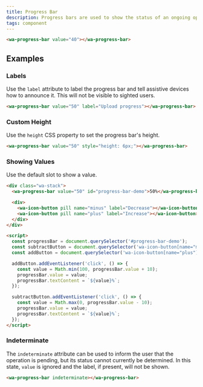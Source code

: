 ```yaml
---
title: Progress Bar
description: Progress bars are used to show the status of an ongoing operation.
tags: component
---
```


```html {.example}
<wa-progress-bar value="40"></wa-progress-bar>
```

## Examples

### Labels

Use the `label` attribute to label the progress bar and tell assistive devices how to announce it.
This will not be visible to sighted users.

```html {.example}
<wa-progress-bar value="50" label="Upload progress"></wa-progress-bar>
```

### Custom Height

Use the `height` CSS property to set the progress bar's height.

```html {.example}
<wa-progress-bar value="50" style="height: 6px;"></wa-progress-bar>
```

### Showing Values

Use the default slot to show a value.

```html {.example}
<div class="wa-stack">
  <wa-progress-bar value="50" id="progress-bar-demo">50%</wa-progress-bar>

  <div>
    <wa-icon-button pill name="minus" label="Decrease"></wa-icon-button>
    <wa-icon-button pill name="plus" label="Increase"></wa-icon-button>
  </div>
</div>

<script>
  const progressBar = document.querySelector('#progress-bar-demo');
  const subtractButton = document.querySelector('wa-icon-button[name="minus"]');
  const addButton = document.querySelector('wa-icon-button[name="plus"]');

  addButton.addEventListener('click', () => {
    const value = Math.min(100, progressBar.value + 10);
    progressBar.value = value;
    progressBar.textContent = `${value}%`;
  });

  subtractButton.addEventListener('click', () => {
    const value = Math.max(0, progressBar.value - 10);
    progressBar.value = value;
    progressBar.textContent = `${value}%`;
  });
</script>
```

### Indeterminate

The `indeterminate` attribute can be used to inform the user that the operation is pending, but its status cannot currently be determined. In this state, `value` is ignored and the label, if present, will not be shown.

```html {.example}
<wa-progress-bar indeterminate></wa-progress-bar>
```
